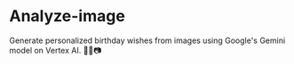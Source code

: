 # Analyze-image
Generate personalized birthday wishes from images using Google's Gemini model on Vertex AI. 🎉🧠📷
